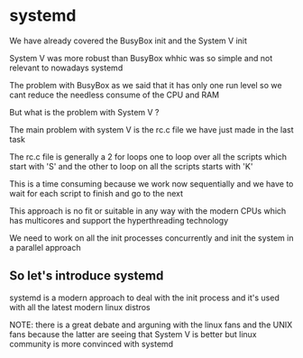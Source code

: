 # systemd


We have already covered the BusyBox init and the System V init

System V was more robust than BusyBox whhic was so simple and not relevant to nowadays systemd

The problem with BusyBox as we said that it has only one run level so we cant reduce the needless consume of the CPU and RAM


But what is the problem with System V ?

The main problem with system V is the rc.c file we have just made in the last task

The rc.c file is generally a 2 for loops one to loop over all the scripts which start with 'S' and the other to loop on all the scripts starts with 'K'


This is a time consuming because we work now sequentially and we have to wait for each script to finish and go to the next


This approach is no fit or suitable in any way with the modern CPUs which has multicores and support the hyperthreading technology


We need to work on all the init processes concurrently and init the system in a parallel approach


## So let's introduce systemd 


systemd is a modern approach to deal with the init process and it's used with all the latest modern linux distros

NOTE: there is a great debate and arguning with the linux fans and the UNIX fans because the latter are seeing that System V is better but linux community is more convinced with systemd


